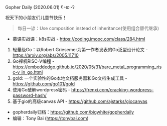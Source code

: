 Gopher Daily (2020.06.01) ʕ◔ϖ◔ʔ

祝天下的小朋友们儿童节快乐！

>每日一谚：Use composition instead of inheritance(使用组合替代继承)

* 慕课实战课：k8s实战 - https://coding.imooc.com/class/284.html

1. 轻量级Go：以Robert Griesemer为第一作者发表的Go泛型设计论文 - https://arxiv.org/abs/2005.11710
2. Go裸机RISC-V编程 - https://embeddedgo.github.io/2020/05/31/bare_metal_programming_risc-v_in_go.html
3. gold: 一个实验性的Go本地文档服务器和Go文档生成工具 - https://github.com/go101/gold
4. 使用Go破解wordpress密码 - https://frenxi.com/cracking-wordpress-password-hash/
5. 基于gio的高级canvas API - https://github.com/ajstarks/giocanvas

* gopherdaily归档：https://github.com/bigwhite/gopherdaily
* 编辑：Tony Bai (https://tonybai.com)
